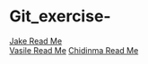 # Git_exercise-

[Jake Read Me](Jake.md)                               
[Vasile Read Me](vasile-antohi.md)
[Chidinma Read Me](ce.md)

